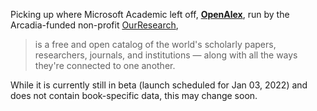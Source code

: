 Picking up where Microsoft Academic left off, **[OpenAlex](https://openalex.org/about)**, run by the Arcadia-funded non-profit [OurResearch](https://ourresearch.org/), 

> is a free and open catalog of the world's scholarly papers, researchers, journals, and institutions — along with all the ways they're connected to one another.

While it is currently still in beta (launch scheduled for Jan 03, 2022) and does not contain book-specific data, this may change soon.